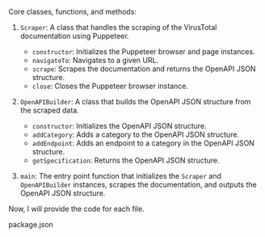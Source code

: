 Core classes, functions, and methods:

1. `Scraper`: A class that handles the scraping of the VirusTotal documentation using Puppeteer.
   - `constructor`: Initializes the Puppeteer browser and page instances.
   - `navigateTo`: Navigates to a given URL.
   - `scrape`: Scrapes the documentation and returns the OpenAPI JSON structure.
   - `close`: Closes the Puppeteer browser instance.

2. `OpenAPIBuilder`: A class that builds the OpenAPI JSON structure from the scraped data.
   - `constructor`: Initializes the OpenAPI JSON structure.
   - `addCategory`: Adds a category to the OpenAPI JSON structure.
   - `addEndpoint`: Adds an endpoint to a category in the OpenAPI JSON structure.
   - `getSpecification`: Returns the OpenAPI JSON structure.

3. `main`: The entry point function that initializes the `Scraper` and `OpenAPIBuilder` instances, scrapes the documentation, and outputs the OpenAPI JSON structure.

Now, I will provide the code for each file.

package.json
